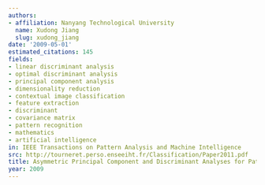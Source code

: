 ```yaml
---
authors:
- affiliation: Nanyang Technological University
  name: Xudong Jiang
  slug: xudong_jiang
date: '2009-05-01'
estimated_citations: 145
fields:
- linear discriminant analysis
- optimal discriminant analysis
- principal component analysis
- dimensionality reduction
- contextual image classification
- feature extraction
- discriminant
- covariance matrix
- pattern recognition
- mathematics
- artificial intelligence
in: IEEE Transactions on Pattern Analysis and Machine Intelligence
src: http://tourneret.perso.enseeiht.fr/Classification/Paper2011.pdf
title: Asymmetric Principal Component and Discriminant Analyses for Pattern Classification
year: 2009
---
```

